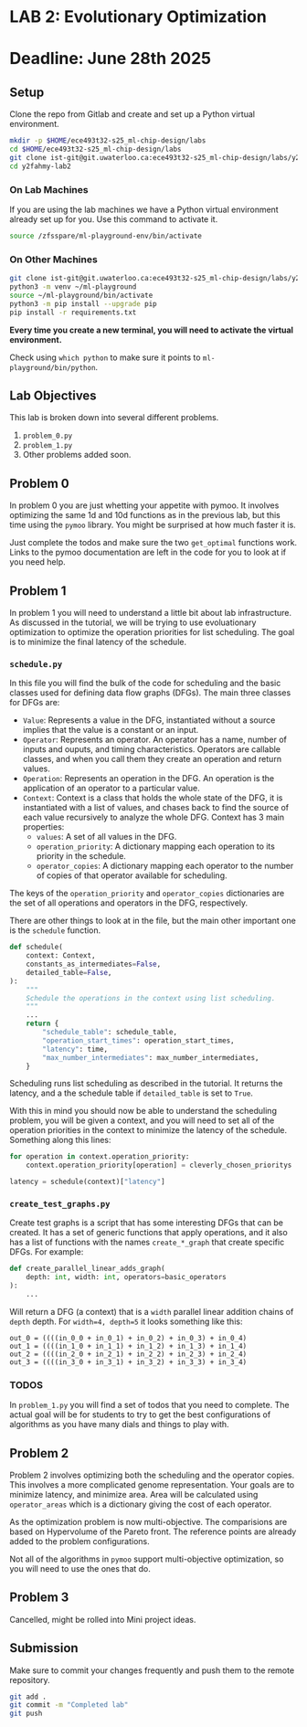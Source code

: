 # LAB 2: Evolutionary Optimization
# Deadline: June 28th 2025

## Setup

Clone the repo from Gitlab and create and set up a Python virtual environment.

```zsh
mkdir -p $HOME/ece493t32-s25_ml-chip-design/labs
cd $HOME/ece493t32-s25_ml-chip-design/labs
git clone ist-git@git.uwaterloo.ca:ece493t32-s25_ml-chip-design/labs/y2fahmy-lab2.git
cd y2fahmy-lab2
```

### On Lab Machines

If you are using the lab machines we have a Python virtual environment already set up for you. Use this command to activate it.

```zsh
source /zfsspare/ml-playground-env/bin/activate
```

### On Other Machines

```zsh
git clone ist-git@git.uwaterloo.ca:ece493t32-s25_ml-chip-design/labs/y2fahmy-lab2.git
python3 -m venv ~/ml-playground
source ~/ml-playground/bin/activate
python3 -m pip install --upgrade pip
pip install -r requirements.txt
```

**Every time you create a new terminal, you will need to activate the virtual environment.**

Check using `which python` to make sure it points to `ml-playground/bin/python`.

## Lab Objectives

This lab is broken down into several different problems.

1. `problem_0.py`
2. `problem_1.py`
3. Other problems added soon.


## Problem 0

In problem 0 you are just whetting your appetite with pymoo. It involves optimizing the same 1d and 10d functions as in the previous lab, but this time using the `pymoo` library. You might be surprised at how much faster it is.

Just complete the todos and make sure the two `get_optimal` functions work. Links to the pymoo documentation are left in the code for you to look at if you need help.


## Problem 1

In problem 1 you will need to understand a little bit about lab infrastructure. As discussed in the tutorial, we will be trying to use evoluationary optimization to optimize the operation priorities for list scheduling. The goal is to minimize the final latency of the schedule.

### `schedule.py`

In this file you will find the bulk of the code for scheduling and the basic classes used for defining data flow graphs (DFGs). The main three classes for DFGs are:

- `Value`: Represents a value in the DFG, instantiated without a source implies that the value is a constant or an input.
- `Operator`: Represents an operator. An operator has a name, number of inputs and ouputs, and timing characteristics. Operators are callable classes, and when you call them they create an operation and return values.
- `Operation`: Represents an operation in the DFG. An operation is the application of an operator to a particular value.
- `Context`: Context is a class that holds the whole state of the DFG, it is instantiated with a list of values, and chases back to find the source of each value recursively to analyze the whole DFG. Context has 3 main properties:
    - `values`: A set of all values in the DFG.
    - `operation_priority`: A dictionary mapping each operation to its priority in the schedule.
    - `operator_copies`: A dictionary mapping each operator to the number of copies of that operator available for scheduling.

The keys of the `operation_priority` and `operator_copies` dictionaries are the set of all operations and operators in the DFG, respectively.

There are other things to look at in the file, but the main other important one is the `schedule` function.

```python
def schedule(
    context: Context,
    constants_as_intermediates=False,
    detailed_table=False,
):
    """
    Schedule the operations in the context using list scheduling.
    """
    ...
    return {
        "schedule_table": schedule_table,
        "operation_start_times": operation_start_times,
        "latency": time,
        "max_number_intermediates": max_number_intermediates,
    }
```

Scheduling runs list scheduling as described in the tutorial. It returns the latency, and a the schedule table if `detailed_table` is set to `True`.

With this in mind you should now be able to understand the scheduling problem, you will be given a context, and you will need to set all of the operation priorities in the context to minimize the latency of the schedule. Something along this lines:

```python
for operation in context.operation_priority:
    context.operation_priority[operation] = cleverly_chosen_prioritys

latency = schedule(context)["latency"]
```

### `create_test_graphs.py`

Create test graphs is a script that has some interesting DFGs that can be created. It has a set of generic functions that apply operations, and it also has a list of functions with the names `create_*_graph` that create specific DFGs. For example:

```python
def create_parallel_linear_adds_graph(
    depth: int, width: int, operators=basic_operators
):
    ...
```

Will return a DFG (a context) that is a `width` parallel linear addition chains of `depth` depth. For `width=4, depth=5` it looks something like this:
```
out_0 = ((((in_0_0 + in_0_1) + in_0_2) + in_0_3) + in_0_4)
out_1 = ((((in_1_0 + in_1_1) + in_1_2) + in_1_3) + in_1_4)
out_2 = ((((in_2_0 + in_2_1) + in_2_2) + in_2_3) + in_2_4)
out_3 = ((((in_3_0 + in_3_1) + in_3_2) + in_3_3) + in_3_4)
```

### TODOS

In `problem_1.py` you will find a set of todos that you need to complete. The actual goal will be for students to try to get the best configurations of algorithms as you have many dials and things to play with.

## Problem 2

Problem 2 involves optimizing both the scheduling and the operator copies. This involves a more complicated genome representation. Your goals are to minimize latency, and minimize area. Area will be calculated using `operator_areas` which is a dictionary giving the cost of each operator.

As the optimization problem is now multi-objective. The comparisions are based on Hypervolume of the Pareto front. The reference points are already added to the problem configurations.

Not all of the algorithms in `pymoo` support multi-objective optimization, so you will need to use the ones that do.

## Problem 3

Cancelled, might be rolled into Mini project ideas.

## Submission

Make sure to commit your changes frequently and push them to the remote repository.

```zsh
git add .
git commit -m "Completed lab"
git push
```
